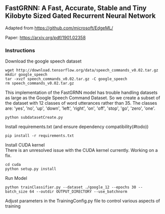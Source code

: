 ## FastGRNN: A Fast, Accurate, Stable and Tiny Kilobyte Sized Gated Recurrent Neural Network

Adapted from https://github.com/microsoft/EdgeML/

Paper: https://arxiv.org/pdf/1901.02358

### Instructions

Download the google speech dataset

```
wget http://download.tensorflow.org/data/speech_commands_v0.02.tar.gz
mkdir google_speech
tar -xvzf speech_commands_v0.02.tar.gz -C google_speech
rm speech_commands_v0.02.tar.gz
```
This implementation of the FastGRNN model has trouble handling datasets as large as the Google Speech Command Dataset. So we create a subset of the dataset with 12 classes of word utterances rather than 35. The classes are: 'yes', 'no', 'up', 'down', 'left', 'right', 'on', 'off', 'stop', 'go', 'zero', 'one'.

```
python subdatasetCreate.py
```


Install requirements.txt (and ensure dependency compatibility(#todo))
```
pip install -r requirements.txt
```

Install CUDA kernel <br>
There is an unresolved issue with the CUDA kernel currently. Working on a fix.
```
cd cuda
python setup.py install
```

Run Model
```
python trainClassifier.py --dataset ./google_12 --epochs 30 --batch_size 64 --outdir OUTPUT_DIRECTORY --use_batchnorm
```

Adjust parameters in the TrainingConfig.py file to control various aspects of training